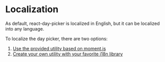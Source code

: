 # Localization

As default, react-day-picker is localized in English, but it can be localized into any language. 

To localize the day picker, there are two options:

1. [Use the provided utility based on moment.js](LocalizationMoment.md)
2. [Create your own utility with your favorite i18n library](LocalizationCustom.md)

